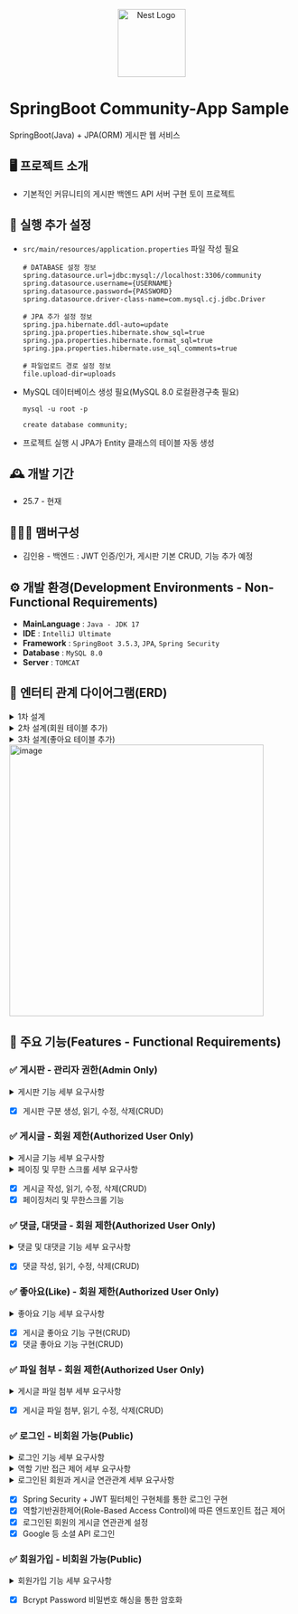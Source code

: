 <p align="center">
  <a href="https://spring.io/projects/spring-boot" target="blank"><img src="https://spring.io/img/projects/spring-boot.svg" width="120" alt="Nest Logo" /></a>
</p>

# SpringBoot Community-App Sample
SpringBoot(Java) + JPA(ORM) 게시판 웹 서비스

## 🖥️ 프로젝트 소개
- 기본적인 커뮤니티의 게시판 백엔드 API 서버 구현 토이 프로젝트

## 🚧 실행 추가 설정
- `src/main/resources/application.properties` 파일 작성 필요
    ```
    # DATABASE 설정 정보
    spring.datasource.url=jdbc:mysql://localhost:3306/community
    spring.datasource.username={USERNAME}
    spring.datasource.password={PASSWORD}
    spring.datasource.driver-class-name=com.mysql.cj.jdbc.Driver
    
    # JPA 추가 설정 정보
    spring.jpa.hibernate.ddl-auto=update
    spring.jpa.properties.hibernate.show_sql=true
    spring.jpa.properties.hibernate.format_sql=true
    spring.jpa.properties.hibernate.use_sql_comments=true
    
    # 파일업로드 경로 설정 정보
    file.upload-dir=uploads
    ```
- MySQL 데이터베이스 생성 필요(MySQL 8.0 로컬환경구축 필요)
  ```
  mysql -u root -p
  ```
  ```
  create database community;
  ```
- 프로젝트 실행 시 JPA가 Entity 클래스의 테이블 자동 생성 

## 🕰️ 개발 기간
* 25.7 - 현재

## 🧑‍🤝‍🧑 맴버구성
- 김인용 - 백엔드 : JWT 인증/인가, 게시판 기본 CRUD, 기능 추가 예정

## ⚙️ 개발 환경(Development Environments - Non-Functional Requirements)
- **MainLanguage** : `Java - JDK 17`
- **IDE** : `IntelliJ Ultimate`
- **Framework** : `SpringBoot 3.5.3`, `JPA`, `Spring Security`
- **Database** : `MySQL 8.0`
- **Server** : `TOMCAT`

## 📰 엔터티 관계 다이어그램(ERD)
<details>
  <summary>1차 설계</summary>
<img width="450" height="480" alt="스크린샷 2025-07-22 095849" src="https://github.com/user-attachments/assets/f153ba9d-a159-42d6-b1e0-7fdc791afe39" />
  
  ```
  erDiagram
    BOARD {
        long id PK "board_id"
        string title
        datetime createdAt
        datetime updatedAt
    }

    ARTICLE {
        long id PK "article_id"
        string title
        string content
        long board_id FK
        datetime createdAt
        datetime updatedAt
    }

    COMMENT {
        long id PK "comment_id"
        string content
        long article_id FK
        long parent_comment_id FK
        datetime createdAt
        datetime updatedAt
    }

    FILE {
        long id PK "file_id"
        string originalFileName
        string storedFileName
        string filePath
        long article_id FK
        datetime createdAt
        datetime updatedAt
    }

    BOARD ||--o{ ARTICLE : hasArticle
    ARTICLE ||--o{ COMMENT : hasComment
    ARTICLE ||--o{ FILE : hasFile
    COMMENT |o--o{ COMMENT : hasReply
  ```
</details>

<details>
  <img width="450" height="480" alt="스크린샷 2025-07-22 213259" src="https://github.com/user-attachments/assets/20fcd210-b6a4-42df-aa08-e567e6a284fc" />

  <summary>2차 설계(회원 테이블 추가)</summary>
  
  ```
  erDiagram
      USER {
          long id PK "user_id"
          string username UK
          string nickname
          string password
          string email UK
          enum user_role
          datetime created_at
          datetime modified_at
      }
  
      BOARD {
          long id PK "board_id"
          string title
          datetime created_at
          datetime modified_at
      }
  
      ARTICLE {
          long id PK "article_id"
          string title
          string content
          long board_id FK
          long user_id FK
          datetime created_at
          datetime modified_at
      }
  
      COMMENT {
          long id PK "comment_id"
          string content
          long article_id FK
          long parent_comment_id FK
          datetime created_at
          datetime modified_at
      }
  
      FILE {
          long id PK "file_id"
          string original_file_name
          string stored_file_name
          string file_path
          long article_id FK
          datetime created_at
          datetime modified_at
      }
  
      USER ||--o{ ARTICLE : creates
      BOARD ||--o{ ARTICLE : belongs_to
      ARTICLE ||--o{ COMMENT : has_comment
      ARTICLE ||--o{ FILE : has_file
      COMMENT |o--o{ COMMENT : replies_to
  ```
</details>
<details>
  <summary>3차 설계(좋아요 테이블 추가)</summary>
  
  ```
  erDiagram
      USER {
          long id PK "user_id"
          string username UK
          string nickname
          string password
          string email UK
          enum user_role
          datetime created_at
          datetime modified_at
      }
  
      BOARD {
          long id PK "board_id"
          string title
          datetime created_at
          datetime modified_at
      }
  
      ARTICLE {
          long id PK "article_id"
          string title
          string content
          long board_id FK
          long user_id FK
          datetime created_at
          datetime modified_at
      }
  
      COMMENT {
          long id PK "comment_id"
          string content
          long article_id FK
          long parent_comment_id FK
          datetime created_at
          datetime modified_at
      }
  
      FILE {
          long id PK "file_id"
          string original_file_name
          string stored_file_name
          string file_path
          long article_id FK
          datetime created_at
          datetime modified_at
      }
  
      USER ||--o{ ARTICLE : creates
      BOARD ||--o{ ARTICLE : belongs_to
      ARTICLE ||--o{ COMMENT : has_comment
      ARTICLE ||--o{ FILE : has_file
      COMMENT |o--o{ COMMENT : replies_to
  ```
</details>
<img width="450" height="480" alt="image" src="https://github.com/user-attachments/assets/84c6cb57-f496-40e3-bd73-eed7d0648afd" />


## 📌 주요 기능(Features - Functional Requirements)
### ✅ 게시판 - 관리자 권한(Admin Only)
<details>
  <summary>게시판 기능 세부 요구사항</summary>
  
  ```
  1. 시스템은 여러 종류의 게시판을 생성, 조회, 수정, 삭제할 수 있도록 지원해야 한다.
  2. 게시판의 생성, 수정, 삭제 기능은 시스템 관리자 권한을 가진 사용자만 수행할 수 있도록 접근이 제어되어야 한다.
  3. 게시판 목록 조회 및 상세 조회 기능은 로그인한 사용자라면 누구나 접근할 수 있어야 한다.
  ```
</details>

- [x] 게시판 구분 생성, 읽기, 수정, 삭제(CRUD)

### ✅ 게시글 - 회원 제한(Authorized User Only)
<details>
  <summary>게시글 기능 세부 요구사항</summary>

  ```
  1. 사용자는 특정 게시판에 게시글을 작성, 조회, 수정, 삭제할 수 있어야 한다.
  2. 게시글 작성 시, 작성자는 현재 로그인한 사용자로 자동 지정되어야 한다.
  3. 게시글의 수정 및 삭제는 해당 게시글을 작성한 본인만 가능해야 한다.
  4. 게시글 조회 시 게시글의 제목, 내용뿐만 아니라 작성자 정보, 소속 게시판, 좋아요 수, 댓글, 첨부 파일 등의 관련 정보를 함께 확인할 수 있어야 한다.
  ```
</details>

<details>
  <summary>페이징 및 무한 스크롤 세부 요구사항</summary>

  ```
  1. 게시글 목록은 페이지 단위로 조회되어야 하며, 클라이언트는 페이지 번호, 페이지당 항목 수, 정렬 기준을 지정하여 요청할 수 있어야 한다.
  2. 시스템은 요청된 페이징 정보에 따라 게시글 목록과 함께 전체 항목 수, 전체 페이지 수, 현재 페이지 번호 등의 메타데이터를 응답해야 한다.
  3. 무한 스크롤을 구현하기 위해 클라이언트가 연속적으로 다음 페이지를 요청할 수 있도록 지원한다.
  ```
</details>

- [x] 게시글 작성, 읽기, 수정, 삭제(CRUD)
- [x] 페이징처리 및 무한스크롤 기능

### ✅ 댓글, 대댓글 - 회원 제한(Authorized User Only)
<details>
  <summary>댓글 및 대댓글 기능 세부 요구사항</summary>

  ```
  1. 사용자는 게시글에 댓글을 작성, 조회, 수정, 삭제할 수 있어야 한다.
  2. 댓글에 또 다른 댓글(대댓글)을 작성할 수 있는 계층형 구조를 지원해야 한다.
  3. 댓글 작성 시, 작성자는 현재 로그인한 사용자로 자동 지정되어야 한다.
  4. 댓글의 수정 및 삭제는 해당 댓글을 작성한 본인만 가능해야 한다.
  5. 대댓글은 해당 부모 댓글과 동일한 게시글에 속해야 한다.
  ```
</details>

- [x] 댓글 작성, 읽기, 수정, 삭제(CRUD)

### ✅ 좋아요(Like) - 회원 제한(Authorized User Only)
<details>
  <summary>좋아요 기능 세부 요구사항</summary>

  ```
  1. 사용자는 게시글에 '좋아요'를 누르거나 취소할 수 있어야 한다.
  2. 게시글별로 총 '좋아요' 수를 계산하여 표시할 수 있어야 한다.
  3. 동일 사용자가 동일 게시글에 여러 번 '좋아요'를 누를 수 없어야 한다 (토글 기능).
  4. '좋아요' 기능은 로그인한 사용자만 사용할 수 있어야 한다.
  ```
</details>

- [x] 게시글 좋아요 기능 구현(CRUD)
- [x] 댓글 좋아요 기능 구현(CRUD)

### ✅ 파일 첨부 - 회원 제한(Authorized User Only)
<details>
  <summary>게시글 파일 첨부 세부 요구사항</summary>

  ```
  1. 사용자는 게시글 작성 시 하나 이상의 파일을 첨부할 수 있어야 한다.
  2. 첨부된 파일은 서버에 안전하게 저장되고 관리되어야 한다.
  3. 게시글 조회 시 첨부된 파일 목록을 확인할 수 있어야 하며, 해당 파일을 다운로드할 수 있어야 한다.
  4. 첨부 파일은 게시글과 함께 관리(생성, 수정, 삭제)되어야 한다.
  ```
</details>

- [x] 게시글 파일 첨부, 읽기, 수정, 삭제(CRUD)

### ✅ 로그인 - 비회원 가능(Public)
<details>
  <summary>로그인 기능 세부 요구사항</summary>

  ```
  1. 사용자는 아이디와 비밀번호를 통해 시스템에 로그인할 수 있어야 한다.
  2. 로그인 성공 시, 클라이언트는 API 요청 시 인증에 사용할 JWT(JSON Web Token)를 발급받아야 한다.
  3. 시스템은 JWT를 검증하여 유효한 사용자인지 판단해야 한다.
  4. JWT는 세션 상태를 서버에 유지하지 않는 무상태(stateless) 방식으로 인증을 처리한다.
  5. 비밀번호는 안전하게 암호화되어 관리되어야 한다.
  6. 클라이언트(웹 또는 모바일 앱)는 로그인 응답 바디에서 JWT를 받아 저장하고, 모든 후속 요청 헤더에 JWT를 포함하여 전송해야 한다.
  ```
</details>
<details>
  <summary>역할 기반 접근 제어 세부 요구사항</summary>

  ```
  1. 시스템은 사용자에게 관리자(`ADMIN`), 일반 사용자(`USER`)와 같은 고정된 역할을 부여하고 관리할 수 있어야 한다.
  2. 로그인한 사용자만이 대부분의 서비스 기능에 접근할 수 있도록 제어해야 한다.
  3. 특정 기능(예: 게시판 생성, 수정, 삭제)은 관리자 역할의 사용자만 접근할 수 있도록 제어되어야 한다.
  4. 역할에 따른 접근 제어는 시스템의 URL 패턴 수준과 개별 메서드 호출 수준 모두에서 적용 가능해야 한다.
  ```
</details>
<details>
  <summary>로그인된 회원과 게시글 연관관계 세부 요구사항</summary>

  ```
1. 게시글은 반드시 이를 작성한 사용자와 연결되어야 한다.
2. 게시글을 조회할 때, 해당 게시글을 작성한 사용자의 정보(ID, 닉네임)를 함께 확인할 수 있어야 한다.
3. 게시글의 생성, 수정, 삭제와 같은 작업 시 현재 로그인한 사용자가 유효한 작성자인지 자동으로 확인하고 연결해야 한다.
  ```
</details>

- [x] Spring Security + JWT 필터체인 구현체를 통한 로그인 구현
- [x] 역할기반권한제어(Role-Based Access Control)에 따른 엔드포인트 접근 제어
- [x] 로그인된 회원의 게시글 연관관계 설정
- [x] Google 등 소셜 API 로그인

### ✅ 회원가입 - 비회원 가능(Public)
<details>
  <summary>회원가입 기능 세부 요구사항</summary>

  ```
1. 새로운 사용자는 아이디, 비밀번호, 닉네임, 이메일을 제공하여 회원가입할 수 있어야 한다.
2. 아이디, 이메일, 닉네임은 시스템 내에서 중복될 수 없으며, 중복 시 적절한 오류 메시지를 제공해야 한다.
3. 사용자 비밀번호는 데이터베이스에 저장되기 전에 강력한 해싱 알고리즘을 사용하여 안전하게 암호화되어야 한다.
4. 회원가입된 사용자에게는 기본적으로 일반 사용자 역할을 부여해야 한다.
  ```
</details>

- [x] Bcrypt Password 비밀번호 해싱을 통한 암호화

